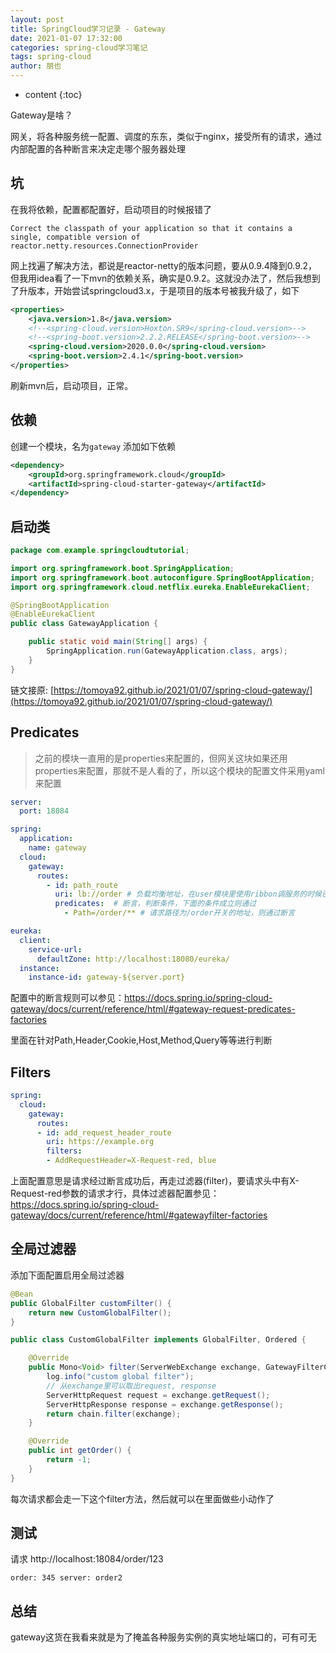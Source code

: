 ```yaml
---
layout: post
title: SpringCloud学习记录 - Gateway
date: 2021-01-07 17:32:00
categories: spring-cloud学习笔记
tags: spring-cloud
author: 朋也
---
```


* content
{:toc}

Gateway是啥？

网关，将各种服务统一配置、调度的东东，类似于nginx，接受所有的请求，通过内部配置的各种断言来决定走哪个服务器处理






## 坑

在我将依赖，配置都配置好，启动项目的时候报错了

```log
Correct the classpath of your application so that it contains a single, compatible version of reactor.netty.resources.ConnectionProvider
```

网上找遍了解决方法，都说是reactor-netty的版本问题，要从0.9.4降到0.9.2，但我用idea看了一下mvn的依赖关系，确实是0.9.2。这就没办法了，然后我想到了升版本，开始尝试springcloud3.x，于是项目的版本号被我升级了，如下

```xml
<properties>
    <java.version>1.8</java.version>
    <!--<spring-cloud.version>Hoxton.SR9</spring-cloud.version>-->
    <!--<spring-boot.version>2.2.2.RELEASE</spring-boot.version>-->
    <spring-cloud.version>2020.0.0</spring-cloud.version>
    <spring-boot.version>2.4.1</spring-boot.version>
</properties>
```

刷新mvn后，启动项目，正常。

## 依赖

创建一个模块，名为`gateway` 添加如下依赖

```xml
<dependency>
    <groupId>org.springframework.cloud</groupId>
    <artifactId>spring-cloud-starter-gateway</artifactId>
</dependency>
```

## 启动类

```java
package com.example.springcloudtutorial;

import org.springframework.boot.SpringApplication;
import org.springframework.boot.autoconfigure.SpringBootApplication;
import org.springframework.cloud.netflix.eureka.EnableEurekaClient;

@SpringBootApplication
@EnableEurekaClient
public class GatewayApplication {

    public static void main(String[] args) {
        SpringApplication.run(GatewayApplication.class, args);
    }
}

```

链文接原: [https://tomoya92.github.io/2021/01/07/spring-cloud-gateway/](https://tomoya92.github.io/2021/01/07/spring-cloud-gateway/)

## Predicates

> 之前的模块一直用的是properties来配置的，但网关这块如果还用properties来配置，那就不是人看的了，所以这个模块的配置文件采用yaml来配置

```yaml
server:
  port: 18084

spring:
  application:
    name: gateway
  cloud:
    gateway:
      routes:
        - id: path_route
          uri: lb://order # 负载均衡地址，在user模块里使用ribbon调服务的时候已经用过了，不过那时候调用服务用的协议是http，这里变成了lb协议（猜测是loadbanlance)的意思，至于为啥是lb协议，我也没找到哪有写
          predicates:  # 断言，判断条件，下面的条件成立则通过
            - Path=/order/** # 请求路径为/order开关的地址，则通过断言

eureka:
  client:
    service-url:
      defaultZone: http://localhost:18080/eureka/
  instance:
    instance-id: gateway-${server.port}

```

配置中的断言规则可以参见：https://docs.spring.io/spring-cloud-gateway/docs/current/reference/html/#gateway-request-predicates-factories

里面在针对Path,Header,Cookie,Host,Method,Query等等进行判断

## Filters

```yaml
spring:
  cloud:
    gateway:
      routes:
      - id: add_request_header_route
        uri: https://example.org
        filters:
        - AddRequestHeader=X-Request-red, blue
```

上面配置意思是请求经过断言成功后，再走过滤器(filter)，要请求头中有X-Request-red参数的请求才行，具体过滤器配置参见：https://docs.spring.io/spring-cloud-gateway/docs/current/reference/html/#gatewayfilter-factories

## 全局过滤器

添加下面配置启用全局过滤器

```java
@Bean
public GlobalFilter customFilter() {
    return new CustomGlobalFilter();
}

public class CustomGlobalFilter implements GlobalFilter, Ordered {

    @Override
    public Mono<Void> filter(ServerWebExchange exchange, GatewayFilterChain chain) {
        log.info("custom global filter");
        // 从exchange里可以取出request, response
        ServerHttpRequest request = exchange.getRequest();
        ServerHttpResponse response = exchange.getResponse();
        return chain.filter(exchange);
    }

    @Override
    public int getOrder() {
        return -1;
    }
}
```

每次请求都会走一下这个filter方法，然后就可以在里面做些小动作了

## 测试

请求 http://localhost:18084/order/123

```log
order: 345 server: order2
```

## 总结

gateway这货在我看来就是为了掩盖各种服务实例的真实地址端口的，可有可无
